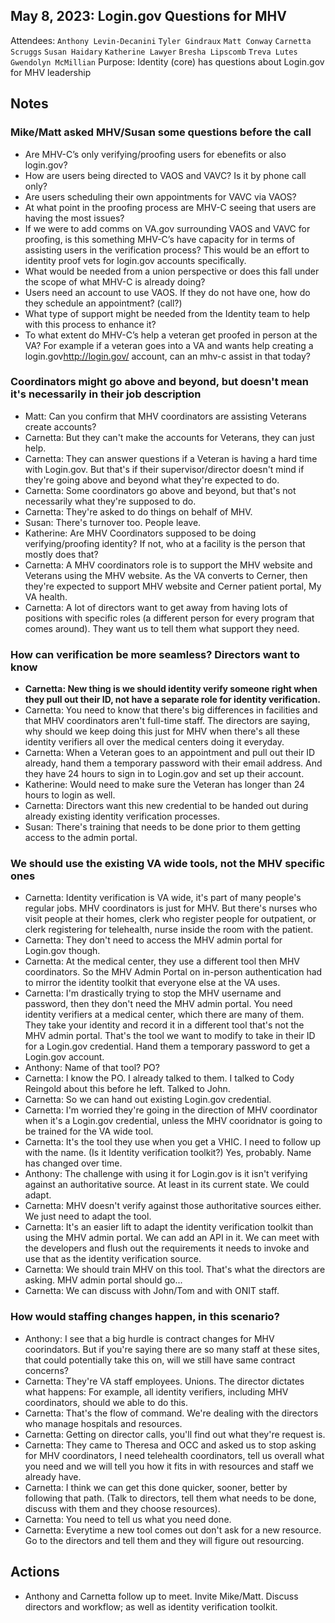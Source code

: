 ## May 8, 2023: Login.gov Questions for MHV

Attendees: `Anthony Levin-Decanini` `Tyler Gindraux` `Matt Conway` `Carnetta Scruggs` `Susan Haidary` `Katherine Lawyer` `Bresha Lipscomb` `Treva Lutes` `Gwendolyn McMillian`
Purpose: Identity (core) has questions about Login.gov for MHV leadership

## Notes

### Mike/Matt asked MHV/Susan some questions before the call
- Are MHV-C’s only verifying/proofing users for ebenefits or also login.gov?
- How are users being directed to VAOS and VAVC? Is it by phone call only?
- Are users scheduling their own appointments for VAVC via VAOS?
- At what point in the proofing process are MHV-C seeing that users are having the most issues?
- If we were to add comms on VA.gov surrounding VAOS and VAVC for proofing, is this something MHV-C’s have capacity for in terms of assisting users in the verification process? This would be an effort to identity proof vets for login.gov accounts specifically.
- What would be needed from a union perspective or does this fall under the scope of what MHV-C is already doing?
- Users need an account to use VAOS. If they do not have one, how do they schedule an appointment? (call?)
- What type of support might be needed from the Identity team to help with this process to enhance it?
- To what extent do MHV-C’s help a veteran get proofed in person at the VA? For example if a veteran goes into a VA and wants help creating a login.gov<http://login.gov/> account, can an mhv-c assist in that today?

### Coordinators might go above and beyond, but doesn't mean it's necessarily in their job description
- Matt: Can you confirm that MHV coordinators are assisting Veterans create accounts?
- Carnetta: But they can't make the accounts for Veterans, they can just help.
- Carnetta: They can answer questions if a Veteran is having a hard time with Login.gov. But that's if their supervisor/director doesn't mind if they're going above and beyond what they're expected to do.
- Carnetta: Some coordinators go above and beyond, but that's not necessarily what they're supposed to do.
- Carnetta: They're asked to do things on behalf of MHV.
- Susan: There's turnover too. People leave.
- Katherine: Are MHV Coordinators supposed to be doing verifying/proofing identity? If not, who at a facility is the person that mostly does that?
- Carnetta: A MHV coordinators role is to support the MHV website and Veterans using the MHV website. As the VA converts to Cerner, then they're expected to support MHV website and Cerner patient portal, My VA health.
- Carnetta: A lot of directors want to get away from having lots of positions with specific roles (a different person for every program that comes around). They want us to tell them what support they need.

### How can verification be more seamless? Directors want to know
- **Carnetta: New thing is we should identity verify someone right when they pull out their ID, not have a separate role for identity verification.**
- Carnetta: You need to know that there's big differences in facilities and that MHV coordinators aren't full-time staff. The directors are saying, why should we keep doing this just for MHV when there's all these identity verifiers all over the medical centers doing it everyday.
- Carnetta: When a Veteran goes to an appointment and pull out their ID already, hand them a temporary password with their email address. And they have 24 hours to sign in to Login.gov and set up their account.
- Katherine: Would need to make sure the Veteran has longer than 24 hours to login as well.
- Carnetta: Directors want this new credential to be handed out during already existing identity verification processes.
- Susan: There's training that needs to be done prior to them getting access to the admin portal.

### We should use the existing VA wide tools, not the MHV specific ones
- Carnetta: Identity verification is VA wide, it's part of many people's regular jobs. MHV coordinators is just for MHV. But there's nurses who visit people at their homes, clerk who register people for outpatient, or clerk registering for telehealth, nurse inside the room with the patient.
- Carnetta: They don't need to access the MHV admin portal for Login.gov though.
- Carnetta: At the medical center, they use a different tool then MHV coordinators. So the MHV Admin Portal on in-person authentication had to mirror the identity toolkit that everyone else at the VA uses.
- Carnetta: I'm drastically trying to stop the MHV username and password, then they don't need the MHV admin portal. You need identity verifiers at a medical center, which there are many of them. They take your identity and record it in a different tool that's not the MHV admin portal. That's the tool we want to modify to take in their ID for a Login.gov credential. Hand them a temporary password to get a Login.gov account.
- Anthony: Name of that tool? PO?
- Carnetta: I know the PO. I already talked to them. I talked to Cody Reingold about this before he left. Talked to John.
- Carnetta: So we can hand out existing Login.gov credential.
- Carnetta: I'm worried they're going in the direction of MHV coordinator when it's a Login.gov credential, unless the MHV cooridnator is going to be trained for the VA wide tool.
- Carnetta: It's the tool they use when you get a VHIC. I need to follow up with the name. (Is it Identity verification toolkit?) Yes, probably. Name has changed over time.
- Anthony: The challenge with using it for Login.gov is it isn't verifying against an authoritative source. At least in its current state. We could adapt.
- Carnetta: MHV doesn't verify against those authoritative sources either. We just need to adapt the tool.
- Carnetta: It's an easier lift to adapt the identity verification toolkit than using the MHV admin portal. We can add an API in it. We can meet with the developers and flush out the requirements it needs to invoke and use that as the identity verification source.
- Carnetta: We should train MHV on this tool. That's what the directors are asking. MHV admin portal should go...
- Carnetta: We can discuss with John/Tom and with ONIT staff.

### How would staffing changes happen, in this scenario?
- Anthony: I see that a big hurdle is contract changes for MHV coorindators. But if you're saying there are so many staff at these sites, that could potentially take this on, will we still have same contract concerns?
- Carnetta: They're VA staff employees. Unions. The director dictates what happens: For example, all identity verifiers, including MHV coordinators, should we able to do this.
- Carnetta: That's the flow of command. We're dealing with the directors who manage hospitals and resources.
- Carnetta: Getting on director calls, you'll find out what they're request is.
- Carnetta: They came to Theresa and OCC and asked us to stop asking for MHV coordinators, I need telehealth coordinators, tell us overall what you need and we will tell you how it fits in with resources and staff we already have.
- Carnetta: I think we can get this done quicker, sooner, better by following that path. (Talk to directors, tell them what needs to be done, discuss with them and they choose resources).
- Carnetta: You need to tell us what you need done.
- Carnetta: Everytime a new tool comes out don't ask for a new resource. Go to the directors and tell them and they will figure out resourcing.

## Actions
- Anthony and Carnetta follow up to meet. Invite Mike/Matt. Discuss directors and workflow; as well as identity verification toolkit.
